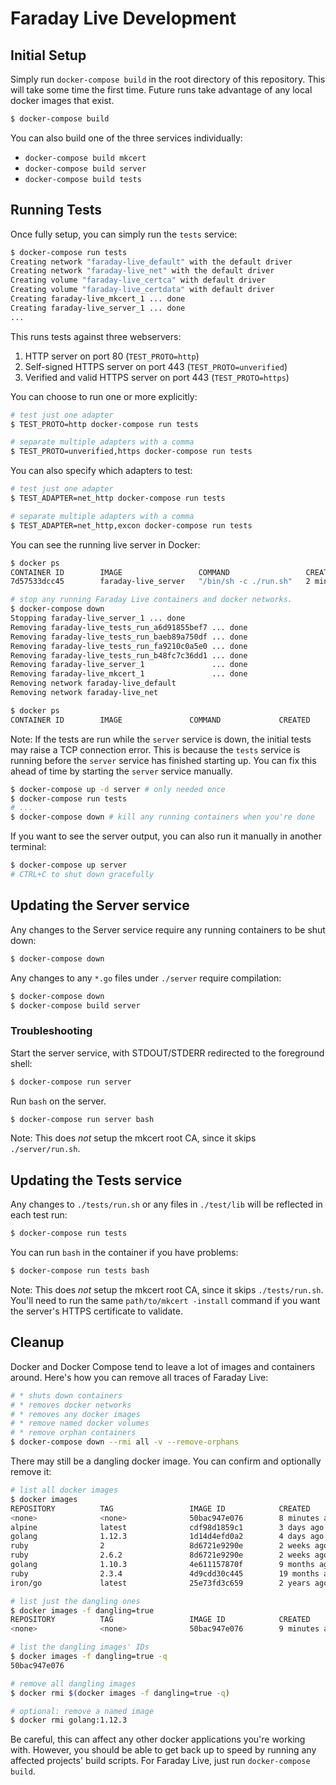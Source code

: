 # Faraday Live Development

## Initial Setup

Simply run `docker-compose build` in the root directory of this repository. This
will take some time the first time. Future runs take advantage of any local
docker images that exist.

```bash
$ docker-compose build
```

You can also build one of the three services individually:

* `docker-compose build mkcert`
* `docker-compose build server`
* `docker-compose build tests`

## Running Tests

Once fully setup, you can simply run the `tests` service:

```bash
$ docker-compose run tests
Creating network "faraday-live_default" with the default driver
Creating network "faraday-live_net" with the default driver
Creating volume "faraday-live_certca" with default driver
Creating volume "faraday-live_certdata" with default driver
Creating faraday-live_mkcert_1 ... done
Creating faraday-live_server_1 ... done
...
```

This runs tests against three webservers:

1. HTTP server on port 80 (`TEST_PROTO=http`)
2. Self-signed HTTPS server on port 443 (`TEST_PROTO=unverified`)
3. Verified and valid HTTPS server on port 443 (`TEST_PROTO=https`)


You can choose to run one or more explicitly:

```bash
# test just one adapter
$ TEST_PROTO=http docker-compose run tests

# separate multiple adapters with a comma
$ TEST_PROTO=unverified,https docker-compose run tests
```

You can also specify which adapters to test:

```bash
# test just one adapter
$ TEST_ADAPTER=net_http docker-compose run tests

# separate multiple adapters with a comma
$ TEST_ADAPTER=net_http,excon docker-compose run tests
```

You can see the running live server in Docker:

```bash
$ docker ps
CONTAINER ID        IMAGE                 COMMAND                 CREATED             STATUS              PORTS               NAMES
7d57533dcc45        faraday-live_server   "/bin/sh -c ./run.sh"   2 minutes ago       Up 2 minutes        80/tcp, 443/tcp     faraday-live_server_1

# stop any running Faraday Live containers and docker networks.
$ docker-compose down
Stopping faraday-live_server_1 ... done
Removing faraday-live_tests_run_a6d91855bef7 ... done
Removing faraday-live_tests_run_baeb89a750df ... done
Removing faraday-live_tests_run_fa9210c0a5e0 ... done
Removing faraday-live_tests_run_b48fc7c36dd1 ... done
Removing faraday-live_server_1               ... done
Removing faraday-live_mkcert_1               ... done
Removing network faraday-live_default
Removing network faraday-live_net

$ docker ps
CONTAINER ID        IMAGE               COMMAND             CREATED             STATUS              PORTS               NAMES
```

Note: If the tests are run while the `server` service is down, the initial
tests may raise a TCP connection error. This is because the `tests` service is
running before the `server` service has finished starting up. You can fix this
ahead of time by starting the `server` service manually.

```bash
$ docker-compose up -d server # only needed once
$ docker-compose run tests
# ...
$ docker-compose down # kill any running containers when you're done
```

If you want to see the server output, you can also run it manually in another
terminal:

```bash
$ docker-compose up server
# CTRL+C to shut down gracefully
```

## Updating the Server service

Any changes to the Server service require any running containers to be shut
down:

```bash
$ docker-compose down
```

Any changes to any `*.go` files under `./server` require compilation:

```bash
$ docker-compose down
$ docker-compose build server
```

### Troubleshooting

Start the server service, with STDOUT/STDERR redirected to the foreground shell:

```bash
$ docker-compose run server
```

Run `bash` on the server.

```bash
$ docker-compose run server bash
```

Note: This does _not_ setup the mkcert root CA, since it skips
`./server/run.sh`.

## Updating the Tests service

Any changes to `./tests/run.sh` or any files in `./test/lib` will be reflected
in each test run:

```bash
$ docker-compose run tests
```

You can run `bash` in the container if you have problems:

```bash
$ docker-compose run tests bash
```

Note: This does _not_ setup the mkcert root CA, since it skips
`./tests/run.sh`. You'll need to run the same `path/to/mkcert -install` command
if you want the server's HTTPS certificate to validate.

## Cleanup

Docker and Docker Compose tend to leave a lot of images and containers around.
Here's how you can remove all traces of Faraday Live:

```bash
# * shuts down containers
# * removes docker networks
# * removes any docker images
# * remove named docker volumes
# * remove orphan containers
$ docker-compose down --rmi all -v --remove-orphans
```

There may still be a dangling docker image. You can confirm and optionally
remove it:

```bash
# list all docker images
$ docker images
REPOSITORY          TAG                 IMAGE ID            CREATED             SIZE
<none>              <none>              50bac947e076        8 minutes ago       807MB
alpine              latest              cdf98d1859c1        3 days ago          5.53MB
golang              1.12.3              1d14d4efd0a2        4 days ago          774MB
ruby                2                   8d6721e9290e        2 weeks ago         870MB
ruby                2.6.2               8d6721e9290e        2 weeks ago         870MB
golang              1.10.3              4e611157870f        9 months ago        794MB
ruby                2.3.4               4d9cdd30c445        19 months ago       735MB
iron/go             latest              25e73fd3c659        2 years ago         7.58MB

# list just the dangling ones
$ docker images -f dangling=true
REPOSITORY          TAG                 IMAGE ID            CREATED             SIZE
<none>              <none>              50bac947e076        9 minutes ago       807MB

# list the dangling images' IDs
$ docker images -f dangling=true -q
50bac947e076

# remove all dangling images
$ docker rmi $(docker images -f dangling=true -q)

# optional: remove a named image
$ docker rmi golang:1.12.3
```

Be careful, this can affect any other docker applications you're working with.
However, you should be able to get back up to speed by running any affected
projects' build scripts. For Faraday Live, just run `docker-compose build`.
